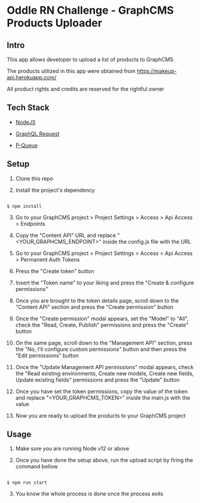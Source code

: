 # Oddle RN Challenge - GraphCMS Products Uploader

## Intro

This app allows developer to upload a list of products to GraphCMS

The products utilized in this app were obtained from https://makeup-api.herokuapp.com/

All product rights and credits are reserved for the rightful owner


## Tech Stack

- [NodeJS](https://nodejs.org/en/)

- [GraphQL Request](https://www.npmjs.com/package/graphql-request)

- [P-Queue](https://www.npmjs.com/package/p-queue)


## Setup

1. Clone this repo

2. Install the project's dependency

```

$ npm install

```

3. Go to your GraphCMS project > Project Settings > Access > Api Access > Endpoints

4. Copy the "Content API" URL and replace "<YOUR_GRAPHCMS_ENDPOINT>" inside the config.js file with the URL 

5. Go to your GraphCMS project > Project Settings > Access > Api Access > Permanent Auth Tokens

6. Press the "Create token" button

7. Insert the "Token name" to your liking and press the "Create & configure permissions"

8. Once you are brought to the token details page, scroll down to the "Content API" section and press the "Create permission" button

9. Once the "Create permission" modal appears, set the "Model" to "All", check the "Read, Create, Publish" permissions and press the "Create" button

10. On the same page, scroll down to the "Management API" section, press the "No, I'll configure custom permissions" button and then press the "Edit permissions" button

11. Once the "Update Management API permissions" modal appears, check the "Read existing environments, Create new models, Create new fields, Update existing fields" permissions and press the "Update" button

12. Once you have set the token permissions, copy the value of the token and replace "<YOUR_GRAPHCMS_TOKEN>" inside the main.js with the value

13. Now you are ready to upload the products to your GraphCMS project


## Usage

1. Make sure you are running Node v12 or above

2. Once you have done the setup above, run the upload script by firing the command bellow 

```

$ npm run start

```

3. You know the whole process is done once the process exits